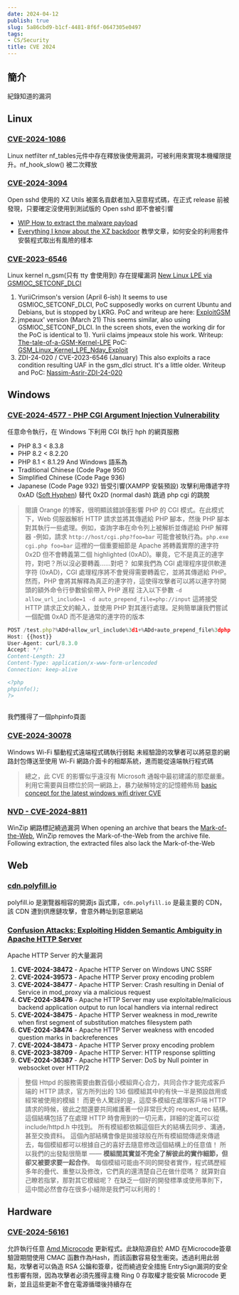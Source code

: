 ```yaml
---
date: 2024-04-12
publish: true
slug: 5a86cbd9-b1cf-4481-8f6f-0647305e0497
tags:
- CS/Security
title: CVE 2024
---
```

## 簡介

紀錄知道的漏洞

## Linux

### [CVE-2024-1086](https://nvd.nist.gov/vuln/detail/CVE-2024-1086)

Linux netfilter nf_tables元件中存在釋放後使用漏洞，可被利用來實現本機權限提升。nf_hook_slow() 被二次釋放

### [CVE-2024-3094](https://nvd.nist.gov/vuln/detail/CVE-2024-3094)

Open sshd 使用的 XZ Utils 被匿名貢獻者加入惡意程式碼，在正式 release 前被發現，只要確定沒使用到測試版的 Open sshd 即不會被引響

- [WIP How to extract the malware payload](https://hackmd.io/@cve-2024-3094/how-to-extract-the-malware-payload)
- [Everything I know about the XZ backdoor](https://boehs.org/node/everything-i-know-about-the-xz-backdoor)
  教學文章，如何安全的利用套件安裝程式取出有風險的樣本

### [CVE-2023-6546](https://nvd.nist.gov/vuln/detail/CVE-2023-6546)

Linux kernel n_gsm(只有 tty 會使用到) 存在提權漏洞
[New Linux LPE via GSMIOC_SETCONF_DLCI](https://www.openwall.com/lists/oss-security/2024/04/10/18)

1. YuriiCrimson's version (April 6-ish)
   It seems to use GSMIOC_SETCONF_DLCI, PoC supposedly works on current Ubuntu and Debians, but is stopped by LKRG.
   PoC and writeup are here: [ExploitGSM](https://github.com/YuriiCrimson/ExploitGSM/tree/main)
2. jmpeaux' version (March 21)
   This seems similar, also using GSMIOC_SETCONF_DLCI. In the screen shots, even the working dir for the PoC is identical to 1). Yurii claims jmpeaux stole his work.
   Writeup: [The-tale-of-a-GSM-Kernel-LPE](https://jmpeax.dev/The-tale-of-a-GSM-Kernel-LPE.html)
   PoC: [GSM_Linux_Kernel_LPE_Nday_Exploit](https://github.com/jmpe4x/GSM_Linux_Kernel_LPE_Nday_Exploit/tree/main)
3. ZDI-24-020 / CVE-2023-6546 (January)
   This also exploits a race condition resulting UAF in the gsm_dlci struct. It's a little older.
   Writeup and PoC: [Nassim-Asrir-ZDI-24-020](https://github.com/Nassim-Asrir/ZDI-24-020/)

## Windows

### [CVE-2024-4577 - PHP CGI Argument Injection Vulnerability](https://labs.watchtowr.com/no-way-php-strikes-again-cve-2024-4577/)

任意命令執行，在 Windows 下利用 CGI 執行 hph 的網頁服務

- PHP 8.3 < 8.3.8
- PHP 8.2 < 8.2.20
- PHP 8.1 < 8.1.29
  And
  Windows 語系為
- Traditional Chinese (Code Page 950)
- Simplified Chinese (Code Page 936)
- Japanese (Code Page 932)
  皆受引響(XAMPP 安裝預設)
  攻擊利用傳遞字符 0xAD ([Soft Hyphen](CS/Backend/Unicode)) 替代 0x2D (normal dash) 跳過 php cgi 的跳脫

> 閱讀 Orange 的博客，很明顯該錯誤僅影響 PHP 的 CGI 模式。在此模式下，Web 伺服器解析 HTTP 請求並將其傳遞給 PHP 腳本，然後 PHP 腳本對其執行一些處理。例如，查詢字串在命令列上被解析並傳遞給 PHP 解釋器 -例如，請求 `http://host/cgi.php?foo=bar` 可能會被執行為。`php.exe cgi.php foo=bar`
> 這裡的一個重要細節是 Apache 將轉義實際的連字符 0x2D 但不會轉義第二個 highlighted (0xAD)。畢竟，它不是真正的連字符，對吧？所以沒必要轉義……對吧？
> 如果我們為 CGI 處理程序提供軟連字符 (0xAD)，CGI 處理程序將不會覺得需要轉義它，並將其傳遞給 PHP。然而，PHP 會將其解釋為真正的連字符，這使得攻擊者可以將以連字符開頭的額外命令行參數偷偷帶入 PHP 進程
> 注入以下參數 `-d allow_url_include=1 -d auto_prepend_file=php://input`
> 這將接受 HTTP 請求正文的輸入，並使用 PHP 對其進行處理。足夠簡單讓我們嘗試一個配備 0xAD 而不是通常的連字符的版本



```jsx
POST /test.php?%ADd+allow_url_include%3d1+%ADd+auto_prepend_file%3dphp://input HTTP/1.1
Host: {{host}}
User-Agent: curl/8.3.0
Accept: */*
Content-Length: 23
Content-Type: application/x-www-form-urlencoded
Connection: keep-alive

<?php
phpinfo();
?>
 
```

我們獲得了一個phpinfo頁面

### [CVE-2024-30078](https://nvd.nist.gov/vuln/detail/cve-2024-30078)

Windows Wi-Fi 驅動程式遠端程式碼執行弱點
未經驗證的攻擊者可以將惡意的網路封包傳送至使用 Wi-Fi 網路介面卡的相鄰系統，進而能從遠端執行程式碼

> 總之，此 CVE 的影響似乎遠沒有 Microsoft 通報中最初建議的那麼嚴重。利用它需要與目標位於同一網路上，暴力破解特定的記憶體佈局
> [basic concept for the latest windows wifi driver CVE](https://github.com/blkph0x/CVE_2024_30078_POC_WIFI)



### [NVD - CVE-2024-8811](https://nvd.nist.gov/vuln/detail/CVE-2024-8811)

WinZip 網路標記繞過漏洞
When opening an archive that bears the [Mark-of-the-Web](https://en.wikipedia.org/wiki/Mark_of_the_Web), WinZip removes the Mark-of-the-Web from the archive file. Following extraction, the extracted files also lack the Mark-of-the-Web

## Web

### [cdn.polyfill.io](https://polykill.io/)

polyfill.io 是瀏覽器相容的開源js 函式庫，`cdn.polyfill.io` 是最主要的 CDN，該 CDN 遭到供應鏈攻擊，會意外轉址到惡意網站

### [Confusion Attacks: Exploiting Hidden Semantic Ambiguity in Apache HTTP Server](https://blog.orange.tw/posts/2024-08-confusion-attacks-ch/)

Apache HTTP Server 的大量漏洞

1. **CVE-2024-38472** - Apache HTTP Server on Windows UNC SSRF
2. **CVE-2024-39573** - Apache HTTP Server proxy encoding problem
3. **CVE-2024-38477** - Apache HTTP Server: Crash resulting in Denial of Service in mod_proxy via a malicious request
4. **CVE-2024-38476** - Apache HTTP Server may use exploitable/malicious backend application output to run local handlers via internal redirect
5. **CVE-2024-38475** - Apache HTTP Server weakness in mod_rewrite when first segment of substitution matches filesystem path
6. **CVE-2024-38474** - Apache HTTP Server weakness with encoded question marks in backreferences
7. **CVE-2024-38473** - Apache HTTP Server proxy encoding problem
8. **CVE-2023-38709** - Apache HTTP Server: HTTP response splitting
9. **CVE-2024-36387** - Apache HTTP Server: DoS by Null pointer in websocket over HTTP/2

> 整個 Httpd 的服務需要由數百個小模組齊心合力，共同合作才能完成客戶端的 HTTP 請求，官方所列出的 136 個模組其中約有快一半是預設啟用或經常被使用的模組！
> 而更令人驚訝的是，這麼多模組在處理客戶端 HTTP 請求的時候，彼此之間還要共同維護著一份非常巨大的 request_rec 結構。 這個結構包括了在處理 HTTP 時會用到的一切元素，詳細的定義可以從 include/httpd.h 中找到。 所有模組都依賴這個巨大的結構去同步、溝通，甚至交換資料。 這個內部結構會像是拋接球般在所有模組間傳遞來傳遞去，每個模組都可以根據自己的喜好去隨意修改這個結構上的任意值！
> 所以我們的出發點很簡單 —— **模組間其實並不完全了解彼此的實作細節，但卻又被要求要一起合作**。 每個模組可能由不同的開發者實作，程式碼歷經多年的疊代、重整以及修改，它們真的還清楚自己在做什麼嗎？ 就算對自己瞭若指掌，那對其它模組呢？ 在缺乏一個好的開發標準或使用準則下，這中間必然會存在很多小縫隙是我們可以利用的！



## Hardware

### [CVE-2024-56161](https://bughunters.google.com/blog/5424842357473280/zen-and-the-art-of-microcode-hacking)

允許執行任意 [Amd Microcode](../6eab4e38-d4bb-4ce5-948e-52f791bd7722.md) 更新程式。此缺陷源自於 AMD 在Microcode簽章驗證期間使用 CMAC 函數作為Hash，而該函數容易發生衝突。透過利用此弱點，攻擊者可以偽造 RSA 公鑰和簽章，從而繞過安全措施
EntrySign漏洞的安全性影響有限，因為攻擊者必須先獲得主機 Ring 0 存取權才能安裝 Microcode 更新，並且這些更新不會在電源循環後持續存在
